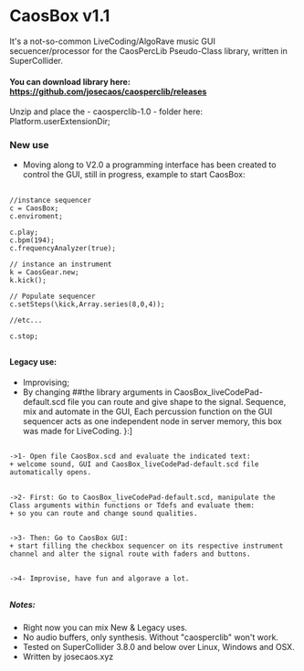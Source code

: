 CaosBox v1.1
=======
It's a not-so-common LiveCoding/AlgoRave music GUI secuencer/processor for the CaosPercLib Pseudo-Class library, written in SuperCollider.

#### You can download library here: https://github.com/josecaos/caosperclib/releases
Unzip and place the - caosperclib-1.0 - folder here:  Platform.userExtensionDir;

### New use
- Moving along to V2.0 a programming interface has been created to control the GUI, still in progress, example to start CaosBox:
##
    //instance sequencer
    c = CaosBox;
    c.enviroment;

    c.play;
    c.bpm(194);
    c.frequencyAnalyzer(true);
    
    // instance an instrument
    k = CaosGear.new;
    k.kick();
    
    // Populate sequencer
    c.setSteps(\kick,Array.series(8,0,4));

    //etc...

    c.stop;
##

#### Legacy use:
 - Improvising;
 - By changing ##the library arguments in CaosBox_liveCodePad-default.scd file you can route and give shape to the signal. Sequence, mix and automate in the GUI, Each percussion function on the GUI sequencer acts as one independent node in server memory, this box was made for LiveCoding. }:]

##
    ->1- Open file CaosBox.scd and evaluate the indicated text:
	+ welcome sound, GUI and CaosBox_liveCodePad-default.scd file automatically opens.
##
    ->2- First: Go to CaosBox_liveCodePad-default.scd, manipulate the Class arguments within functions or Tdefs and evaluate them:
	+ so you can route and change sound qualities.
##
    ->3- Then: Go to CaosBox GUI:
	+ start filling the checkbox sequencer on its respective instrument channel and alter the signal route with faders and buttons.
##
    ->4- Improvise, have fun and algorave a lot.
##


##### Notes:
- Right now you can mix New & Legacy uses.
- No audio buffers, only synthesis. Without "caosperclib" won't work.
- Tested on SuperCollider 3.8.0 and below over Linux, Windows and OSX.
- Written by josecaos.xyz
